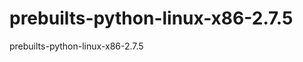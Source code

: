 prebuilts-python-linux-x86-2.7.5
================================

prebuilts-python-linux-x86-2.7.5
